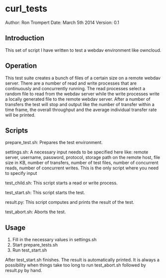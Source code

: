 curl_tests
==========

Author: Ron Trompert
Date: March 5th 2014
Version: 0.1

Introduction
------------
This set of script I have written to test a webdav environment like owncloud. 

Operation
---------
This test suite creates a bunch of files of a certain size on a remote webdav server. There are a number of read
and write processes that are continuously and concurrently running. The read processes select a random file to read from the webdav server
while the write processes write a locally generated file to the remote webdav server. After a number of transfers the test
will stop and output like the number of transfer within a time frame, the overall throughput and the average individual 
transfer rate will be printed.

Scripts
-------

prepare_test.sh: Prepares the test environment.

settings.sh: A necessary input needs to be specified here like:
remote server, username, password, protocol, storage path on the remote host, file size in KB, number of transfers, number of test files, number of 
concurrent reads, number of concurrent writes. This is the only script where you need to specify input

test_child.sh: This script starts a read or write process.

test_start.sh: This script starts the test.

result.py: This script computes and prints the result of the test.

test_abort.sh: Aborts the test.

Usage
-----

1. Fill in the necessary values in settings.sh
2. Start prepare_tests.sh
3. Run test_start.sh

After test_start.sh finishes. The result is automatically printed. It is always a possibility when things take too long
to run test_abort.sh followed by result.py by hand.

